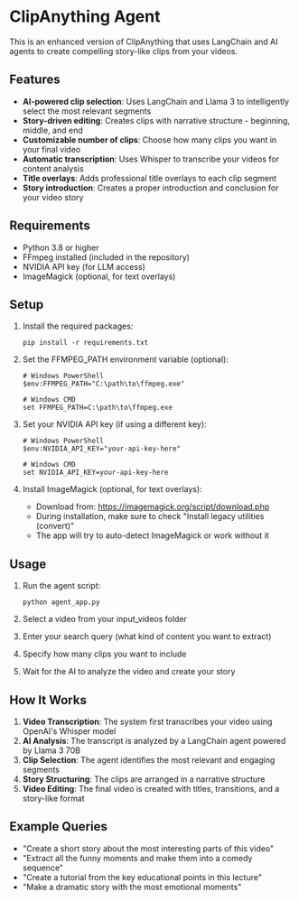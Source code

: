 # ClipAnything Agent

This is an enhanced version of ClipAnything that uses LangChain and AI agents to create compelling story-like clips from your videos.

## Features

- **AI-powered clip selection**: Uses LangChain and Llama 3 to intelligently select the most relevant segments
- **Story-driven editing**: Creates clips with narrative structure - beginning, middle, and end
- **Customizable number of clips**: Choose how many clips you want in your final video
- **Automatic transcription**: Uses Whisper to transcribe your videos for content analysis
- **Title overlays**: Adds professional title overlays to each clip segment
- **Story introduction**: Creates a proper introduction and conclusion for your video story

## Requirements

- Python 3.8 or higher
- FFmpeg installed (included in the repository)
- NVIDIA API key (for LLM access)
- ImageMagick (optional, for text overlays)

## Setup

1. Install the required packages:
   ```
   pip install -r requirements.txt
   ```

2. Set the FFMPEG_PATH environment variable (optional):
   ```
   # Windows PowerShell
   $env:FFMPEG_PATH="C:\path\to\ffmpeg.exe"
   
   # Windows CMD
   set FFMPEG_PATH=C:\path\to\ffmpeg.exe
   ```

3. Set your NVIDIA API key (if using a different key):
   ```
   # Windows PowerShell
   $env:NVIDIA_API_KEY="your-api-key-here"
   
   # Windows CMD
   set NVIDIA_API_KEY=your-api-key-here
   ```

4. Install ImageMagick (optional, for text overlays):
   - Download from: https://imagemagick.org/script/download.php
   - During installation, make sure to check "Install legacy utilities (convert)"
   - The app will try to auto-detect ImageMagick or work without it

## Usage

1. Run the agent script:
   ```
   python agent_app.py
   ```

2. Select a video from your input_videos folder
3. Enter your search query (what kind of content you want to extract)
4. Specify how many clips you want to include
5. Wait for the AI to analyze the video and create your story

## How It Works

1. **Video Transcription**: The system first transcribes your video using OpenAI's Whisper model
2. **AI Analysis**: The transcript is analyzed by a LangChain agent powered by Llama 3 70B
3. **Clip Selection**: The agent identifies the most relevant and engaging segments
4. **Story Structuring**: The clips are arranged in a narrative structure
5. **Video Editing**: The final video is created with titles, transitions, and a story-like format

## Example Queries

- "Create a short story about the most interesting parts of this video"
- "Extract all the funny moments and make them into a comedy sequence"
- "Create a tutorial from the key educational points in this lecture"
- "Make a dramatic story with the most emotional moments" 